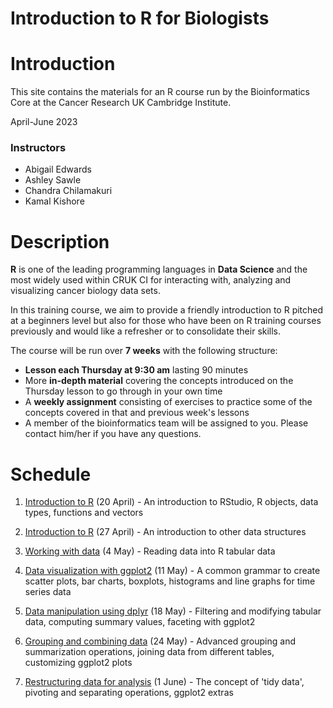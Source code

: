 # Introduction to R for Biologists


# Introduction

This site contains the materials for an R course run by the Bioinformatics Core
at the Cancer Research UK Cambridge Institute.

April-June 2023

### Instructors

* Abigail Edwards
* Ashley Sawle
* Chandra Chilamakuri
* Kamal Kishore


# Description

**R** is one of the leading programming languages in **Data Science** and the
most widely used within CRUK CI for interacting with, analyzing and visualizing
cancer biology data sets.

In this training course, we aim to provide a friendly introduction to R pitched
at a beginners level but also for those who have been on R training courses
previously and would like a refresher or to consolidate their skills.

The course will be run over **7 weeks** with the following structure:

* **Lesson each Thursday at 9:30 am** lasting 90 minutes
* More **in-depth material** covering the concepts introduced on the Thursday lesson to go through in your own time
* A **weekly assignment** consisting of exercises to practice some of the concepts covered in that and previous week's lessons
* A member of the bioinformatics team will be assigned to you. Please contact him/her if you have any questions.
    
 

# Schedule

1. [Introduction to R](week1.html) (20 April) - An introduction to RStudio, R objects, data types, functions and vectors

2. [Introduction to R](week2.html) (27 April) - An introduction to other data structures

3. [Working with data](week3.html) (4 May) -  Reading data into R tabular data

4. [Data visualization with ggplot2](week4.html) (11 May) - A common grammar to create scatter plots, bar charts, boxplots, histograms and line graphs for time series data

5. [Data manipulation using dplyr](week5.html) (18 May) - Filtering and modifying tabular data, computing summary values, faceting with ggplot2

6. [Grouping and combining data](week6.html) (24 May) - Advanced grouping and summarization operations, joining data from different tables, customizing ggplot2 plots

7. [Restructuring data for analysis](week7.html) (1 June) - The concept of 'tidy data', pivoting and separating operations, ggplot2 extras
